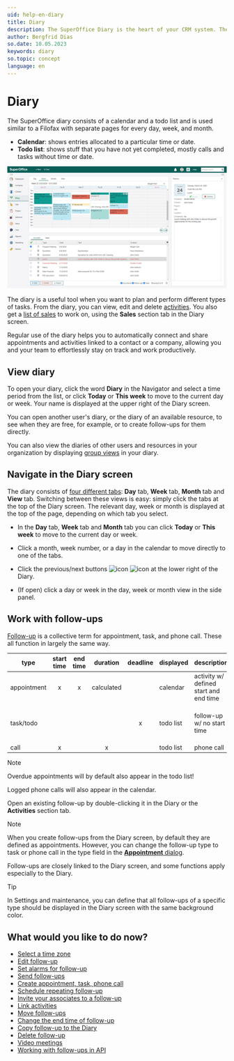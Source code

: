 ```yaml
---
uid: help-en-diary
title: Diary
description: The SuperOffice Diary is the heart of your CRM system. These how-to guides will help you learn how to navigate in and work with the diary.
author: Bergfrid Dias
so.date: 10.05.2023
keywords: diary
so.topic: concept
language: en
---
```


# Diary

The SuperOffice diary consists of a calendar and a todo list and is used similar to a Filofax with separate pages for every day, week, and month.

* **Calendar**: shows entries allocated to a particular time or date.
* **Todo list**: shows stuff that you have not yet completed, mostly calls and tasks without time or date.

![Keep track of all your appointments and tasks by registering them in your diary -screenshot][img3]

The diary is a useful tool when you want to plan and perform different types of tasks. From the diary, you can view, edit and delete [activities][16]. You also get a [list of sales][13] to work on, using the **Sales** section tab in the Diary screen.

Regular use of the diary helps you to automatically connect and share appointments and activities linked to a contact or a company, allowing you and your team to effortlessly stay on track and work productively.

## <a id="open" />View diary

To open your diary, click the word **Diary** in the Navigator and select a time period from the list, or click **Today** or **This week** to move to the current day or week. Your name is displayed at the upper right of the Diary screen.

You can open another user's diary, or the diary of an available resource, to see when they are free, for example, or to create follow-ups for them directly.

You can also view the diaries of other users and resources in your organization by displaying [group views][2] in your diary.

## <a id="nav" />Navigate in the Diary screen

The diary consists of [four different tabs][24]: **Day** tab, **Week** tab, **Month** tab and **View** tab. Switching between these views is easy: simply click the tabs at the top of the Diary screen. The relevant day, week or month is displayed at the top of the page, depending on which tab you select.

* In the **Day** tab, **Week** tab and **Month** tab you can click **Today** or **This week** to move to the current day or week.

* Click a month, week number, or a day in the calendar to move directly to one of the tabs.

* Click the previous/next buttons ![icon][img2] ![icon][img1] at the lower right of the Diary.

* (If open) click a day or week in the day, week or month view in the side panel.

## Work with follow-ups

[Follow-up][1] is a collective term for appointment, task, and phone call. These all function in largely the same way.

| type | start time | end time | duration | deadline | displayed | description | example |
|---|:-:|:-:|:-:|:-:|---|---|---|
| appointment | x | x | calculated | | calendar | activity w/ defined start and end time | meetings |
| task/todo | | | | x | todo list | follow-up w/ no start time | reminder for stuff due by a specific time |
| call | x | | x | | todo list | phone call | |

> [!NOTE]
> Overdue appointments will by default also appear in the todo list!
>
> Logged phone calls will also appear in the calendar.

Open an existing follow-up by double-clicking it in the Diary or the **Activities** section tab.

> [!NOTE]
> When you create follow-ups from the Diary screen, by default they are defined as appointments. However, you can change the follow-up type to task or phone call in the type field in the [**Appointment** dialog][22].

Follow-ups are closely linked to the Diary screen, and some functions apply especially to the Diary.

> [!TIP]
> In Settings and maintenance, you can define that all follow-ups of a specific type should be displayed in the Diary screen with the same background color.

## What would you like to do now?

* [Select a time zone][15]
* [Edit follow-up][6]
* [Set alarms for follow-up][7]
* [Send follow-ups][8]
* [Create appointment, task, phone call][18]
* [Schedule repeating follow-up][10]
* [Invite your associates to a follow-up][11]
* [Link activities][12]
* [Move follow-ups][19]
* [Change the end time of follow-up][20]
* [Copy follow-up to the Diary][21]
* [Delete follow-up][17]
* [Video meetings][23]
* [Working with follow-ups in API][50]

<!-- Referenced links -->
[1]: follow-ups.md
[2]: group-view.md
[6]: edit-follow-up.md
[7]: set-alarm.md
[8]: send-as-email.md
[10]: recurrence/create.md
[11]: invitation/index.md
[12]: linking-documents-to-follow-ups.md
[13]: screen/sales-tab.md
[15]: ../../globalization-and-localization/learn/time-zones.md
[16]: ../../learn/basics/activity.md
[17]: edit-follow-up.md#delete
[18]: create-follow-up.md
[19]: move-follow-up.md
[20]: edit-follow-up.md#change-end
[21]: create-follow-up.md#copy
[22]: screen/dialog-for-followups.md
[24]: screen/index.md
[23]: video-meetings.md
[50]: ../../../en/diary/howto/index.md

<!-- Referenced images -->
[img1]: ../../../media/icons/arrow-right.png
[img2]: ../../../media/icons/arrow-left.png
[img3]: ../../../media/loc/en/diary/diary.png
